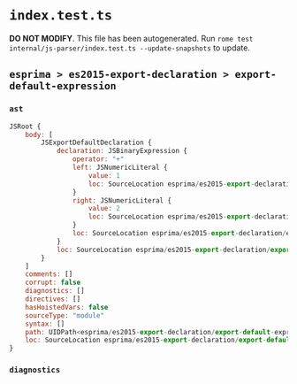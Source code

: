 # `index.test.ts`

**DO NOT MODIFY**. This file has been autogenerated. Run `rome test internal/js-parser/index.test.ts --update-snapshots` to update.

## `esprima > es2015-export-declaration > export-default-expression`

### `ast`

```javascript
JSRoot {
	body: [
		JSExportDefaultDeclaration {
			declaration: JSBinaryExpression {
				operator: "+"
				left: JSNumericLiteral {
					value: 1
					loc: SourceLocation esprima/es2015-export-declaration/export-default-expression/input.js 1:16-1:17
				}
				right: JSNumericLiteral {
					value: 2
					loc: SourceLocation esprima/es2015-export-declaration/export-default-expression/input.js 1:20-1:21
				}
				loc: SourceLocation esprima/es2015-export-declaration/export-default-expression/input.js 1:16-1:21
			}
			loc: SourceLocation esprima/es2015-export-declaration/export-default-expression/input.js 1:0-1:23
		}
	]
	comments: []
	corrupt: false
	diagnostics: []
	directives: []
	hasHoistedVars: false
	sourceType: "module"
	syntax: []
	path: UIDPath<esprima/es2015-export-declaration/export-default-expression/input.js>
	loc: SourceLocation esprima/es2015-export-declaration/export-default-expression/input.js 1:0-2:0
}
```

### `diagnostics`

```

```
